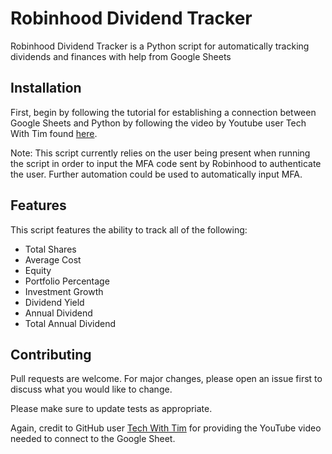 # Robinhood Dividend Tracker

Robinhood Dividend Tracker is a Python script for automatically tracking dividends and finances with help from Google Sheets

## Installation

First, begin by following the tutorial for establishing a connection between Google Sheets and Python by following the video by Youtube user Tech With Tim found [here](https://www.youtube.com/watch?v=cnPlKLEGR7E).

Note: This script currently relies on the user being present when running the script in order to input the MFA code sent by Robinhood to authenticate the user. Further automation could be used to automatically input MFA. 

## Features

This script features the ability to track all of the following:
- Total Shares
- Average Cost
- Equity
- Portfolio Percentage
- Investment Growth
- Dividend Yield
- Annual Dividend
- Total Annual Dividend

## Contributing
Pull requests are welcome. For major changes, please open an issue first to discuss what you would like to change.

Please make sure to update tests as appropriate.

Again, credit to GitHub user [Tech With Tim](https://github.com/techwithtim) for providing the YouTube video needed to connect to the Google Sheet.

